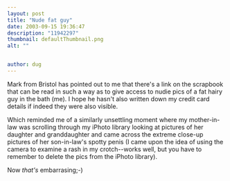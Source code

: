 ```yaml
---
layout: post
title: "Nude fat guy"
date: 2003-09-15 19:36:47
description: "11942297"
thumbnail: defaultThumbnail.png
alt: ""


author: dug
---
```


<p>Mark from Bristol has pointed out to me that there's a link on the scrapbook that can be read in such a way as to give access to nudie pics of a fat hairy guy in the bath (me). I hope he hasn't also written down my credit card details if indeed they were also visible.</p>

<p>Which reminded me of a similarly unsettling moment where my mother-in-law was scrolling through my iPhoto library looking at pictures of her daughter and granddaughter and came across the extreme close-up pictures of her son-in-law's spotty penis (I came upon the idea of using the camera to examine a rash in my crotch--works well, but you have to remember to delete the pics from the iPhoto library).</p>

<p>Now <em>that's</em> embarrasing;-)</p>
